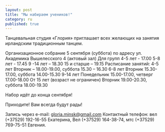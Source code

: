```yaml
---
layout: post
title: "Мы набираем учеников!"
category: ru
published: true
---
```



Танцевальная студия «Глория» приглашает всех желающих на занятия ирландским традиционным танцем.

Организационное собрание 5 сентября (суббота) по адресу ул. Академика Вышелесского 4 (актовый зал)
Для групп 
4-5 лет - 17.00
5-8 лет - 17.45
9 -14 лет – 18.30
15 и старше – 19.15
Расписание занятий:
4-5 лет 
Вторник – 18.00-19.00, суббота 15.30 – 16.30
6-8 лет 
Вторник 15.30-17.00, суббота 14.00-15.30
9-14 лет
Понедельник 15.00-17.00, четверг 17.00-18.00
От 15 лет (возраст не ограничен)
Вторник 19.00-20.30, суббота 18.00-19.30

Набор идёт до конца сентября!

Приходите! Вам всегда будут рады!

Запись через e-mail: gloria.minsk@gmail.com
Контактный телефон: вел (+37529) 192-16-55 Екатерина, 
Вел (+37529) 164-38-74, мтс (+37529) 769-75-51 Евгения.

